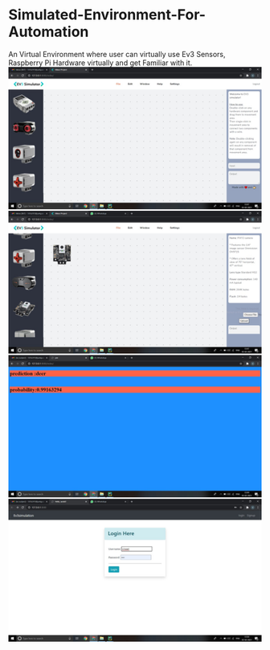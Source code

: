 # Simulated-Environment-For-Automation
An Virtual Environment where user can virtually use Ev3 Sensors, Raspberry Pi Hardware virtually and get Familiar with it.
![alt text](https://github.com/jainaagam96/Simulated-Environment-For-Automation/blob/main/s1.jpeg)
![alt text](https://github.com/jainaagam96/Simulated-Environment-For-Automation/blob/main/s2.jpeg)
![alt text](https://github.com/jainaagam96/Simulated-Environment-For-Automation/blob/main/s3.jpeg)
![alt text](https://github.com/jainaagam96/Simulated-Environment-For-Automation/blob/main/s4.jpeg)



